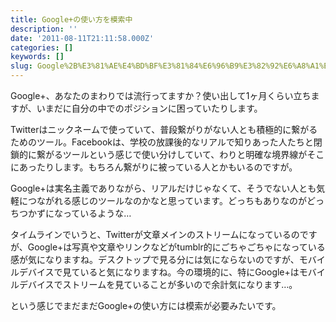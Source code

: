 ```yaml
---
title: Google+の使い方を模索中
description: ''
date: '2011-08-11T21:11:58.000Z'
categories: []
keywords: []
slug: Google%2B%E3%81%AE%E4%BD%BF%E3%81%84%E6%96%B9%E3%82%92%E6%A8%A1%E7%B4%A2%E4%B8%AD
---
```

Google+、あなたのまわりでは流行ってますか？使い出して1ヶ月くらい立ちますが、いまだに自分の中でのポジションに困っていたりします。

Twitterはニックネームで使っていて、普段繋がりがない人とも積極的に繋がるためのツール。Facebookは、学校の放課後的なリアルで知りあった人たちと閉鎖的に繋がるツールという感じで使い分けしていて、わりと明確な境界線がそこにあったりします。もちろん繋がりに被っている人とかもいるのですが。

Google+は実名主義でありながら、リアルだけじゃなくて、そうでない人とも気軽につながれる感じのツールなのかなと思っています。どっちもありなのがどっちつかずになっているような…

タイムラインでいうと、Twitterが文章メインのストリームになっているのですが、Google+は写真や文章やリンクなどがtumblr的にごちゃごちゃになっている感が気になりますね。デスクトップで見る分には気にならないのですが、モバイルデバイスで見ていると気になりますね。今の環境的に、特にGoogle+はモバイルデバイスでストリームを見ていることが多いので余計気になります…。

という感じでまだまだGoogle+の使い方には模索が必要みたいです。